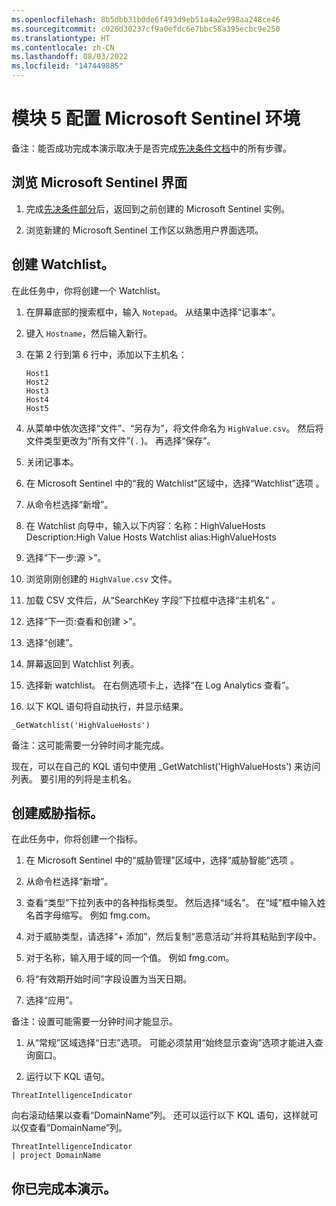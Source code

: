 ```yaml
---
ms.openlocfilehash: 8b5dbb31b0de6f493d9eb51a4a2e998aa248ce46
ms.sourcegitcommit: c026d30237cf9a0efdc6e7bbc58a395ecbc9e250
ms.translationtype: HT
ms.contentlocale: zh-CN
ms.lasthandoff: 08/03/2022
ms.locfileid: "147449885"
---
```

# <a name="module-5-configure-your-microsoft-sentinel-environment"></a>模块 5 配置 Microsoft Sentinel 环境

备注：能否成功完成本演示取决于是否完成[先决条件文档](00-prerequisites.md)中的所有步骤。 

## <a name="explore-the-microsoft-sentinel-interface"></a>浏览 Microsoft Sentinel 界面

1. 完成[先决条件部分](00-prerequisites.md#deploy-azure-sentinel-workspace-for-demo-in-module-4)后，返回到之前创建的 Microsoft Sentinel 实例。

1. 浏览新建的 Microsoft Sentinel 工作区以熟悉用户界面选项。

## <a name="create-a-watchlist"></a>创建 Watchlist。

在此任务中，你将创建一个 Watchlist。

1. 在屏幕底部的搜索框中，输入 `Notepad`。  从结果中选择“记事本”。

1. 键入 `Hostname`，然后输入新行。

1. 在第 2 行到第 6 行中，添加以下主机名：
    ```
    Host1
    Host2
    Host3
    Host4
    Host5
    ```

1. 从菜单中依次选择“文件”、“另存为”，将文件命名为 `HighValue.csv`。  然后将文件类型更改为“所有文件”( *.* )。  再选择“保存”。

1. 关闭记事本。

1. 在 Microsoft Sentinel 中的“我的 Watchlist”区域中，选择“Watchlist”选项 。

1. 从命令栏选择“新增”。

1. 在 Watchlist 向导中，输入以下内容：名称：HighValueHosts  Description:High Value Hosts  Watchlist alias:HighValueHosts

1. 选择“下一步:源 >”。

1. 浏览刚刚创建的 `HighValue.csv` 文件。 

1. 加载 CSV 文件后，从“SearchKey 字段”下拉框中选择“主机名” 。

1. 选择“下一页:查看和创建 >”。

1. 选择“创建”。

1. 屏幕返回到 Watchlist 列表。

1. 选择新 watchlist。  在右侧选项卡上，选择“在 Log Analytics 查看”。

1. 以下 KQL 语句将自动执行，并显示结果。

```KQL
_GetWatchlist('HighValueHosts')
```
备注：这可能需要一分钟时间才能完成。

现在，可以在自己的 KQL 语句中使用 _GetWatchlist('HighValueHosts') 来访问列表。 要引用的列将是主机名。

## <a name="create-a-threat-indicator"></a>创建威胁指标。

在此任务中，你将创建一个指标。

1. 在 Microsoft Sentinel 中的“威胁管理”区域中，选择“威胁智能”选项 。

1. 从命令栏选择“新增”。

1. 查看“类型”下拉列表中的各种指标类型。  然后选择“域名”。 在“域”框中输入姓名首字母缩写。 例如 fmg.com。

1. 对于威胁类型，请选择“+ 添加”，然后复制“恶意活动”并将其粘贴到字段中。

1. 对于名称，输入用于域的同一个值。 例如 fmg.com。

1. 将“有效期开始时间”字段设置为当天日期。

1. 选择“应用”。

备注：设置可能需要一分钟时间才能显示。

1. 从“常规”区域选择“日志”选项。  可能必须禁用“始终显示查询”选项才能进入查询窗口。

1. 运行以下 KQL 语句。

```KQL
ThreatIntelligenceIndicator 
```
向右滚动结果以查看“DomainName”列。 还可以运行以下 KQL 语句，这样就可以仅查看“DomainName”列。  

```KQL
ThreatIntelligenceIndicator 
| project DomainName
```
## <a name="you-have-completed-the-demo"></a>你已完成本演示。